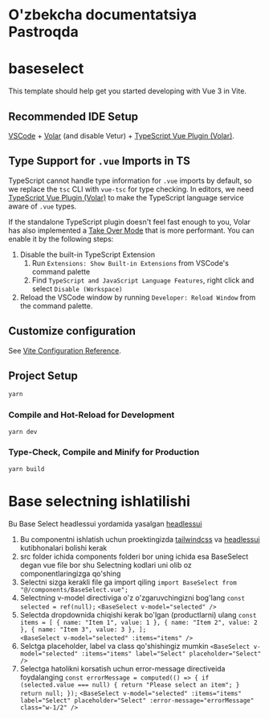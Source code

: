 # O'zbekcha documentatsiya Pastroqda
# baseselect

This template should help get you started developing with Vue 3 in Vite.

## Recommended IDE Setup

[VSCode](https://code.visualstudio.com/) + [Volar](https://marketplace.visualstudio.com/items?itemName=Vue.volar) (and disable Vetur) + [TypeScript Vue Plugin (Volar)](https://marketplace.visualstudio.com/items?itemName=Vue.vscode-typescript-vue-plugin).

## Type Support for `.vue` Imports in TS

TypeScript cannot handle type information for `.vue` imports by default, so we replace the `tsc` CLI with `vue-tsc` for type checking. In editors, we need [TypeScript Vue Plugin (Volar)](https://marketplace.visualstudio.com/items?itemName=Vue.vscode-typescript-vue-plugin) to make the TypeScript language service aware of `.vue` types.

If the standalone TypeScript plugin doesn't feel fast enough to you, Volar has also implemented a [Take Over Mode](https://github.com/johnsoncodehk/volar/discussions/471#discussioncomment-1361669) that is more performant. You can enable it by the following steps:

1. Disable the built-in TypeScript Extension
    1) Run `Extensions: Show Built-in Extensions` from VSCode's command palette
    2) Find `TypeScript and JavaScript Language Features`, right click and select `Disable (Workspace)`
2. Reload the VSCode window by running `Developer: Reload Window` from the command palette.

## Customize configuration

See [Vite Configuration Reference](https://vitejs.dev/config/).

## Project Setup

```sh
yarn
```

### Compile and Hot-Reload for Development

```sh
yarn dev
```

### Type-Check, Compile and Minify for Production

```sh
yarn build
```

# Base selectning ishlatilishi
Bu Base Select headlessui yordamida yasalgan [headlessui](https://headlessui.com/)

1. Bu componentni ishlatish uchun proektingizda [tailwindcss](https://tailwindcss.com/) va [headlessui](https://headlessui.com/) kutibhonalari bolishi kerak  
2. src folder ichida components folderi bor uning ichida esa BaseSelect degan vue file bor shu Selectning kodlari uni olib oz componentlaringizga qo'shing
3. Selectni sizga kerakli file ga import qiling 
        ```import BaseSelect from "@/components/BaseSelect.vue";```
4. Selectning v-model directiviga o'z o'zgaruvchingizni bog'lang
        `const selected = ref(null);`
        `<BaseSelect v-model="selected" />`
5. Selectda dropdownida chiqishi kerak bo'lgan (productlarni) ulang 
        `const items = [
          { name: "Item 1", value: 1 },
          { name: "Item 2", value: 2 },
          { name: "Item 3", value: 3 },
        ];`  
        `<BaseSelect v-model="selected" :items="items" />`
6. Selctga placeholder, label va class qo'shishingiz mumkin 
         `<BaseSelect
             v-model="selected"
             :items="items"
             label="Select"
             placeholder="Select" />`
7. Selectga hatolikni korsatish uchun error-message directiveida foydalanging
           `const errorMessage = computed(() => {
              if (selected.value === null) {
                return "Please select an item";
              }
              return null;
            });`
           `<BaseSelect
               v-model="selected"
               :items="items"
               label="Select"
               placeholder="Select"
               :error-message="errorMessage"
               class="w-1/2"
            />`
